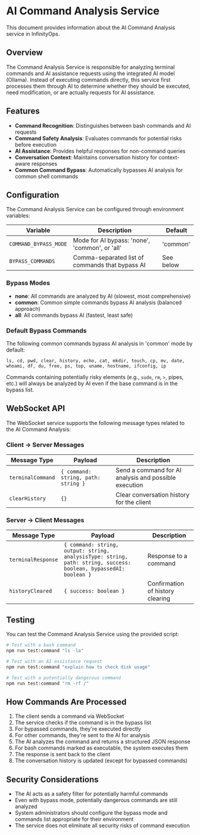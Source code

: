 # AI Command Analysis Service

This document provides information about the AI Command Analysis service in InfinityOps.

## Overview

The Command Analysis Service is responsible for analyzing terminal commands and AI assistance requests using the integrated AI model (Ollama). Instead of executing commands directly, this service first processes them through AI to determine whether they should be executed, need modification, or are actually requests for AI assistance.

## Features

- **Command Recognition**: Distinguishes between bash commands and AI requests
- **Command Safety Analysis**: Evaluates commands for potential risks before execution
- **AI Assistance**: Provides helpful responses for non-command queries
- **Conversation Context**: Maintains conversation history for context-aware responses
- **Common Command Bypass**: Automatically bypasses AI analysis for common shell commands

## Configuration

The Command Analysis Service can be configured through environment variables:

| Variable | Description | Default |
|----------|-------------|---------|
| `COMMAND_BYPASS_MODE` | Mode for AI bypass: 'none', 'common', or 'all' | 'common' |
| `BYPASS_COMMANDS` | Comma-separated list of commands that bypass AI | See below |

### Bypass Modes

- **none**: All commands are analyzed by AI (slowest, most comprehensive)
- **common**: Common simple commands bypass AI analysis (balanced approach)
- **all**: All commands bypass AI (fastest, least safe)

### Default Bypass Commands

The following common commands bypass AI analysis in 'common' mode by default:
```
ls, cd, pwd, clear, history, echo, cat, mkdir, touch, cp, mv, date, 
whoami, df, du, free, ps, top, uname, hostname, ifconfig, ip
```

Commands containing potentially risky elements (e.g., `sudo`, `rm`, `>`, pipes, etc.) will always be analyzed by AI even if the base command is in the bypass list.

## WebSocket API

The WebSocket service supports the following message types related to the AI Command Analysis:

### Client → Server Messages

| Message Type | Payload | Description |
|--------------|---------|-------------|
| `terminalCommand` | `{ command: string, path: string }` | Send a command for AI analysis and possible execution |
| `clearHistory` | `{}` | Clear conversation history for the client |

### Server → Client Messages

| Message Type | Payload | Description |
|--------------|---------|-------------|
| `terminalResponse` | `{ command: string, output: string, analysisType: string, path: string, success: boolean, bypassedAI: boolean }` | Response to a command |
| `historyCleared` | `{ success: boolean }` | Confirmation of history clearing |

## Testing

You can test the Command Analysis Service using the provided script:

```bash
# Test with a bash command
npm run test:command "ls -la"

# Test with an AI assistance request
npm run test:command "explain how to check disk usage"

# Test with a potentially dangerous command
npm run test:command "rm -rf /"
```

## How Commands Are Processed

1. The client sends a command via WebSocket
2. The service checks if the command is in the bypass list
3. For bypassed commands, they're executed directly
4. For other commands, they're sent to the AI for analysis
5. The AI analyzes the command and returns a structured JSON response
6. For bash commands marked as executable, the system executes them
7. The response is sent back to the client
8. The conversation history is updated (except for bypassed commands)

## Security Considerations

- The AI acts as a safety filter for potentially harmful commands
- Even with bypass mode, potentially dangerous commands are still analyzed
- System administrators should configure the bypass mode and commands list appropriate for their environment
- The service does not eliminate all security risks of command execution 